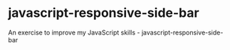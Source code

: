# javascript-responsive-side-bar
An exercise to improve my JavaScript skills - javascript-responsive-side-bar
